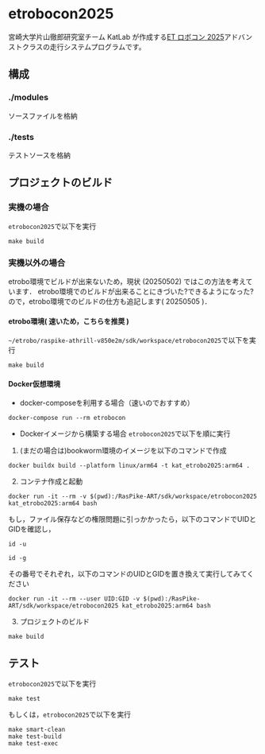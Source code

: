 # etrobocon2025

宮崎大学片山徹郎研究室チーム KatLab が作成する[ET ロボコン 2025](https://www.etrobo.jp/)アドバンストクラスの走行システムプログラムです。

## 構成
### ./modules
ソースファイルを格納
### ./tests
テストソースを格納

## プロジェクトのビルド
### 実機の場合
```etrobocon2025```で以下を実行
```shell
make build
```
### 実機以外の場合
etrobo環境でビルドが出来ないため，現状 (20250502) ではこの方法を考えています．
etrobo環境でのビルドが出来ることにきづいた?できるようになった?ので，etrobo環境でのビルドの仕方も追記します( 20250505 )．
#### etrobo環境( 速いため，こちらを推奨 )
```~/etrobo/raspike-athrill-v850e2m/sdk/workspace/etrobocon2025```で以下を実行
```shell
make build
```


#### Docker仮想環境
- docker-composeを利用する場合（速いのでおすすめ）
```shell
docker-compose run --rm etrobocon
```

- Dockerイメージから構築する場合
```etrobocon2025```で以下を順に実行
1. (まだの場合は)bookworm環境のイメージを以下のコマンドで作成
```shell
docker buildx build --platform linux/arm64 -t kat_etrobo2025:arm64 .
```
2. コンテナ作成と起動
```shell
docker run -it --rm -v $(pwd):/RasPike-ART/sdk/workspace/etrobocon2025 kat_etrobo2025:arm64 bash
```
もし，ファイル保存などの権限問題に引っかかったら，以下のコマンドでUIDとGIDを確認し，
```shell
id -u
```
```shell
id -g
```
その番号でそれぞれ，以下のコマンドのUIDとGIDを置き換えて実行してみてください
```shell
docker run -it --rm --user UID:GID -v $(pwd):/RasPike-ART/sdk/workspace/etrobocon2025 kat_etrobo2025:arm64 bash
```

3. プロジェクトのビルド
```shell
make build
```

## テスト
```etrobocon2025```で以下を実行
```shell
make test
```
もしくは，```etrobocon2025```で以下を実行
```shell
make smart-clean
make test-build
make test-exec
```